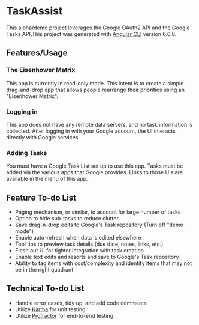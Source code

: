 # TaskAssist

This alpha/demo project leverages the Google OAuth2 API and the Google Tasks API.This project was generated with [Angular CLI](https://github.com/angular/angular-cli) version 6.0.8.

## Features/Usage

### The Eisenhower Matrix

This app is currently in read-only mode.  This intent is to create a simple drag-and-drop app that allows people rearrange their priorities using an "Eisenhower Matrix".

### Logging in

This app does not have any remote data servers, and no task information is collected.  After logging in with your Google account, the UI interacts directly with Google services.

### Adding Tasks

You must have a Google Task List set up to use this app.  Tasks must be added via the various apps that Google provides.  Links to those UIs are available in the menu of this app.

## Feature To-do List

* Paging mechanism, or similar, to account for large number of tasks
* Option to hide sub-tasks to reduce clutter
* Save drag-n-drop edits to Google's Task repository (Turn off "demo mode")
* Enable auto-refresh when data is edited elsewhere
* Tool tips to preview task details (due date, notes, links, etc.)
* Flesh out UI for tighter integration with task creation
* Enable text edits and resorts and save to Google's Task repository
* Ability to tag items with cost/complexity and identify items that may not be in the right quadrant

## Technical To-do List

* Handle error cases, tidy up, and add code comments
* Utilize [Karma](https://karma-runner.github.io) for unit testing
* Utilize [Protractor](http://www.protractortest.org/) for  end-to-end testing